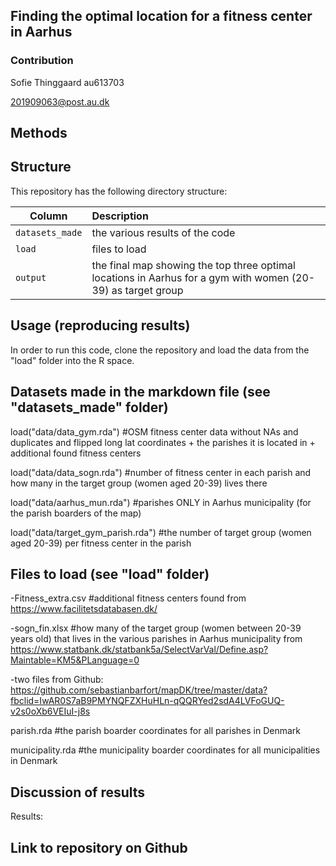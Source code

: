 ## Finding the optimal location for a fitness center in Aarhus

### Contribution

Sofie Thinggaard au613703

201909063@post.au.dk

## Methods



## Structure

This repository has the following directory structure:

| Column | Description|
|--------|:-----------|
```datasets_made```| the various results of the code
```load``` | files to load 
```output``` | the final map showing the top three optimal locations in Aarhus for a gym with women (20-39) as target group


## Usage (reproducing results)

In order to run this code, clone the repository and load the data from the "load" folder into the R space. 

## Datasets made in the markdown file (see "datasets_made" folder)

load("data/data_gym.rda") #OSM fitness center data without NAs and duplicates and flipped long lat coordinates + the parishes it is located in + additional found fitness centers

load("data/data_sogn.rda") #number of fitness center in each parish and how many in the target group (women aged 20-39) lives there

load("data/aarhus_mun.rda") #parishes ONLY in Aarhus municipality (for the parish boarders of the map)

load("data/target_gym_parish.rda") #the number of target group (women aged 20-39) per fitness center in the parish

## Files to load (see "load" folder)

-Fitness_extra.csv #additional fitness centers found from https://www.facilitetsdatabasen.dk/

-sogn_fin.xlsx #how many of the target group (women between 20-39 years old) that lives in the various parishes in Aarhus municipality from https://www.statbank.dk/statbank5a/SelectVarVal/Define.asp?Maintable=KM5&PLanguage=0

-two files from Github: https://github.com/sebastianbarfort/mapDK/tree/master/data?fbclid=IwAR0S7aB9PMYNQFZXHuHLn-qQQRYed2sdA4LVFoGUQ-v2s0oXb6VEIuI-j8s

parish.rda #the parish boarder coordinates for all parishes in Denmark

municipality.rda #the municipality boarder coordinates for all municipalities in Denmark

## Discussion of results

Results: 

## Link to repository on Github


